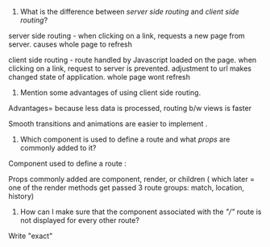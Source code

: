 1. What is the difference between _server side routing_ and _client side routing_?

server side routing - when clicking on a link, requests a new page from server. causes whole page to refresh 

client side routing - route handled by Javascript loaded on the page. when clicking on a link, request to server is prevented.  adjustment to url makes changed state of application. whole page wont refresh

1. Mention some advantages of using client side routing.

Advantages= because less data is processed, routing b/w views is faster

Smooth transitions and animations are easier to implement . 

1. Which component is used to define a route and what _props_ are commonly added to it?

Component used to define a route :  <Route>

Props commonly added are component, render, or children  ( which later = one of the render methods get passed 3 route groups: match, location, history)

1. How can I make sure that the component associated with the _"/"_ route is not displayed for every other route?

Write "exact" 